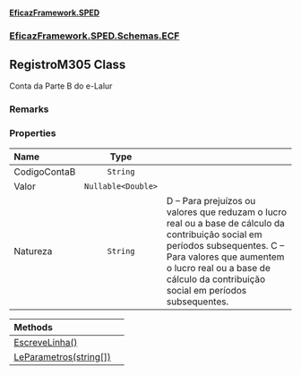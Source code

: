 #### [EficazFramework.SPED](EficazFrameworkSPED.md 'EficazFramework SPED')
### [EficazFramework.SPED.Schemas.ECF](EficazFramework.SPED.Schemas.ECF.md 'EficazFramework.SPED.Schemas.ECF')

## RegistroM305 Class

Conta da Parte B do e-Lalur

### Remarks
### Properties

| Name | Type | |
| :--- | :---: | :--- |
| CodigoContaB | `String` |  |
| Valor | `Nullable<Double>` |  |
| Natureza | `String` | D – Para prejuízos ou valores que reduzam o lucro real ou a base de cálculo da contribuição social em períodos subsequentes.            C – Para valores que aumentem o lucro real ou a base de cálculo da contribuição social em períodos subsequentes. |

| Methods | |
| :--- | :--- |
| [EscreveLinha()](EficazFramework.SPED.Schemas.ECF/RegistroM305/EscreveLinha().md 'EficazFramework.SPED.Schemas.ECF.RegistroM305.EscreveLinha()') | |
| [LeParametros(string[])](EficazFramework.SPED.Schemas.ECF/RegistroM305/LeParametros(string[]).md 'EficazFramework.SPED.Schemas.ECF.RegistroM305.LeParametros(string[])') | |
